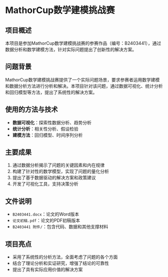 # MathorCup数学建模挑战赛

## 项目概述

本项目是参加MathorCup数学建模挑战赛的参赛作品（编号：B2403441），通过数据分析和数学建模方法，针对实际问题提出了创新性的解决方案。

## 问题背景

MathorCup数学建模挑战赛提供了一个实际问题场景，要求参赛者运用数学建模和数据分析方法进行分析和解决。本项目针对该问题，通过数据可视化、统计分析和回归模型等方法，提出了系统性的解决方案。

## 使用的方法与技术

- **数据可视化**：探索性数据分析、趋势分析
- **统计分析**：相关性分析、假设检验
- **建模方法**：回归模型、时间序列分析

## 主要成果

1. 通过数据分析揭示了问题的关键因素和内在规律
2. 构建了针对性的数学模型，实现了问题的量化分析
3. 提出了基于数据驱动的解决方案和政策建议
4. 开发了可视化工具，支持决策分析

## 文件说明

- `B2403441.docx`：论文的Word版本
- `论文初稿.pdf`：论文的PDF初稿版本
- `B2403441 附件/`：包含代码、数据和其他支撑材料

## 项目亮点

- 采用了系统性的分析方法，全面考虑了问题的各个方面
- 结合了理论分析和实证研究，增强了结论的可靠性
- 提出了具有实际应用价值的解决方案